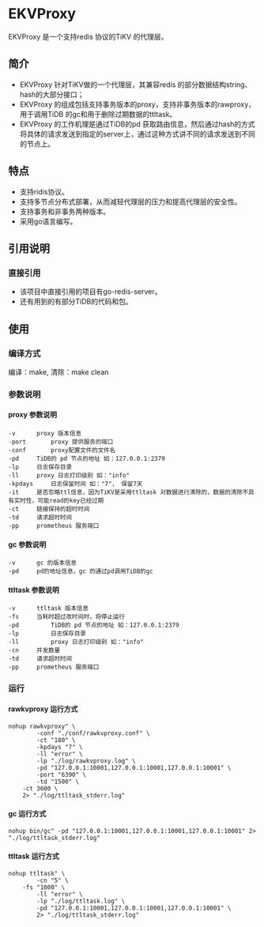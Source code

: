 # EKVProxy 
EKVProxy 是一个支持redis 协议的TiKV 的代理层。

## 简介
* EKVProxy 针对TiKV做的一个代理层，其兼容redis 的部分数据结构string、hash的大部分接口；
* EKVProxy 的组成包括支持事务版本的proxy，支持非事务版本的rawproxy，用于调用TiDB 的gc和用于删除过期数据的ttltask。
* EKVProxy 的工作机理是通过TiDB的pd 获取路由信息，然后通过hash的方式将具体的请求发送到指定的server上，通过这种方式讲不同的请求发送到不同的节点上。

## 特点
* 支持ridis协议。
* 支持多节点分布式部署，从而减轻代理层的压力和提高代理层的安全性。
* 支持事务和非事务两种版本。
* 采用go语言编写。

## 引用说明
### 直接引用
* 该项目中直接引用的项目有go-redis-server。
* 还有用到的有部分TiDB的代码和包。

## 使用
### 编译方式
编译：make,	清除：make clean 

### 参数说明
#### proxy 参数说明
```
-v		proxy 版本信息
-port		proxy 提供服务的端口
-conf   	proxy配置文件的文件名
-pd		TiDB的 pd 节点的地址 如：127.0.0.1:2379
-lp		日志保存目录
-ll		proxy 日志打印级别 如："info"
-kpdays 	日志保留时间 如："7"， 保留7天
-it		是否忽略ttl信息，因为TiKV是采用ttltask 对数据进行清除的，数据的清除不具有实时性，可能read的key已经过期
-ct		链接保持的超时时间
-td		请求超时时间
-pp		prometheus 服务端口
```
#### gc 参数说明
```
-v		gc 的版本信息
-pd		pd的地址信息，gc 的通过pd调用TiDB的gc
```
#### ttltask 参数说明
```
-v		ttltask 版本信息
-fs		当耗时超过改时间时，将停止运行
-pd    		TiDB的 pd 节点的地址 如：127.0.0.1:2379
-lp     	日志保存目录
-ll     	proxy 日志打印级别 如："info"
-cn		并发数量
-td		请求超时时间
-pp		prometheus 服务端口
```
### 运行
#### rawkvproxy 运行方式
```
nohup rawkvproxy" \
        -conf "./conf/rawkvproxy.conf" \
        -ct "180" \
        -kpdays "7" \
        -ll "error" \
        -lp "./log/rawkvproxy.log" \
        -pd "127.0.0.1:10001,127.0.0.1:10001,127.0.0.1:10001" \
        -port "6390" \
        -td "1500" \
	-ct 3600 \
	2> "./log/ttltask_stderr.log"
```
#### gc 运行方式
```
nohup bin/gc" -pd "127.0.0.1:10001,127.0.0.1:10001,127.0.0.1:10001" 2> "./log/ttltask_stderr.log"
```
#### ttltask 运行方式
```
nohup ttltask" \
        -cn "5" \
	-fs "1000" \
        -ll "error" \
        -lp "./log/ttltask.log" \
        -pd "127.0.0.1:10001,127.0.0.1:10001,127.0.0.1:10001" \
    	2> "./log/ttltask_stderr.log"
```
